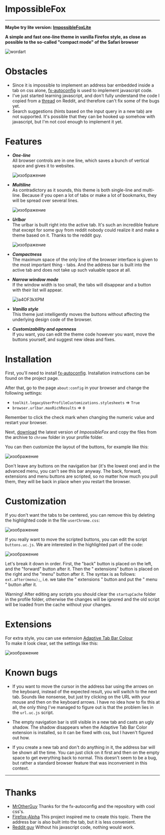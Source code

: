 # ImpossibleFox


--------

**Maybe try lite version: [ImpossibleFoxLite](https://github.com/Naezr/ImpossibleFoxLite)**

**A simple and fast one-line theme in vanilla Firefox style, as close as possible to the so-called "compact mode" of the Safari browser**

![wordart](https://github.com/Naezr/ImpossibleFox/assets/95460152/41d28042-f758-464f-9493-6fc1d04a0a98)



# Obstacles
 - Since it is impossible to implement an address bar embedded inside a tab on css alone, [fx-autoconfig](https://github.com/MrOtherGuy/fx-autoconfig) is used to implement javascript code.
 - I've just started learning javascript, and don't fully understand the code I copied from a [thread](https://www.reddit.com/r/FirefoxCSS/comments/nv1lb6/url_on_the_tab_like_the_new_safari/) on Reddit, and therefore can't fix some of the bugs yet.
 - Search suggestions (hints based on the input query in a new tab) are not supported. It's possible that they can be hooked up somehow with javascript, but I'm not cool enough to implement it yet.


# Features
- ***One-line***  
   All browser controls are in one line, which saves a bunch of vertical space and gives it to websites.
  
   ![изображение](https://github.com/Naezr/ImpossibleFox/assets/95460152/7edee538-caad-4d96-bf42-9f0f3b99a161)

- ***Multiline***  
   As contradictory as it sounds, this theme is both single-line and multi-line. Because if you open a lot of tabs or make a lot of bookmarks, they will be spread over several lines.
  
   ![изображение](https://github.com/Naezr/ImpossibleFox/assets/95460152/5db4a487-700c-48c7-a56a-da950e311ac2)


- ***Urlbar***  
   The urlbar is built right into the active tab. It's such an incredible feature that except for some guy from reddit nobody could realize it and make a theme based on it. Thanks to the reddit guy.
  
   ![изображение](https://github.com/Naezr/ImpossibleFox/assets/95460152/7e92e8ad-83d1-41e4-99f9-1c24b9da7c75)

- ***Compactness***  
   The maximum space of the only line of the browser interface is given to the most important thing - tabs. And the address bar is built into the active tab and does not take up such valuable space at all.

- ***Narrow window mode***  
   If the window width is too small, the tabs will disappear and a button with their list will appear.

   ![ia4OF3kXPM](https://github.com/Naezr/ImpossibleFox/assets/95460152/84af4c6a-0ed0-42c4-837c-19a73d47764c)


- ***Vanilla style***  
   This theme just intelligently moves the buttons without affecting the underlying design code of the browser.

- ***Customizability and openness***  
   If you want, you can edit the theme code however you want, move the buttons yourself, and suggest new ideas and fixes.



# Installation

First, you'll need to install [fx-autoconfig](https://github.com/MrOtherGuy/fx-autoconfig). Installation instructions can be found on the project page.

After that, go to the page `about:config` in your browser and change the following settings:
 - `toolkit.legacyUserProfileCustomizations.stylesheets` => `True`
 - `browser.urlbar.maxRichResults` => `0`

Remember to click the check mark when changing the numeric value and restart your browser.

Next, [download](https://github.com/Naezr/ImpossibleFox/releases) the latest version of *ImpossibleFox* and copy the files from the archive to `chrome` folder in your profile folder.

You can then customize the layout of the buttons, for example like this:

![изображение](https://github.com/Naezr/ImpossibleFox/assets/95460152/c7863a53-24bb-4734-ab36-75ee3f4f92f6)

Don't leave any buttons on the navigation bar (it's the lowest one) and in the advanced menu, you can't see this bar anyway. The back, forward, extensions and menu buttons are scripted, so no matter how much you pull them, they will be back in place when you restart the browser.



# Customization
If you don't want the tabs to be centered, you can remove this by deleting the highlighted code in the file `userChrome.css`:

![изображение](https://github.com/Naezr/ImpossibleFox/assets/95460152/883ed4a7-79b1-4acf-9436-23234b845262)

If you really want to move the scripted buttons, you can edit the script `buttons.uc.js`. We are interested in the highlighted part of the code:
 
![изображение](https://github.com/Naezr/ImpossibleFox/assets/95460152/f766e1c3-cd85-440d-9242-30c469ffe59e)

Let's break it down in order. First, the "back" button is placed on the left, and the "forward" button after it. Then the " extensions" button is placed on the right and the "menu" button after it. The syntax is as follows: `ext.after(menu);`, i.e. we take the " extensions " button and put the " menu " button after it.

Warning! After editing any scripts you should clear the `startupCache` folder in the profile folder, otherwise the changes will be ignored and the old script will be loaded from the cache without your changes.

# Extensions

For extra style, you can use extension [Adaptive Tab Bar Colour](https://addons.mozilla.org/ru/firefox/addon/adaptive-tab-bar-colour/)  
To make it look clear, set the settings like this:

![изображение](https://github.com/Naezr/ImpossibleFox/assets/95460152/360d0309-b46d-4081-a833-9a5db19ef5be)




# Known bugs

 - If you want to move the cursor in the address bar using the arrows on the keyboard, instead of the expected result, you will switch to the next tab. Sounds like nonsense, but just try clicking on the URL with your mouse and then on the keyboard arrows. I have no idea how to fix this at all, the only thing I've managed to figure out is that the problem lies in the `url.uc.js` script.

 - The empty navigation bar is still visible in a new tab and casts an ugly shadow. The shadow disappears when the Adaptive Tab Bar Color extension is installed, so it can be fixed with css, but I haven't figured out how.
 - If you create a new tab and don't do anything in it, the address bar will be shown all the time. You can just click on it first and then on the empty space to get everything back to normal. This doesn't seem to be a bug, but rather a standard browser feature that was inconvenient in this context.


----------



# Thanks
 - [MrOtherGuy](https://github.com/MrOtherGuy)   Thanks for the fx-autoconfig and the repository with cool css's.  
 - [Firefox-Alpha](https://github.com/Tagggar/Firefox-Alpha)   This project inspired me to create this topic. There the address bar is also built into the tab, but it is less convenient.  
 - [Reddit guy](https://www.reddit.com/r/FirefoxCSS/comments/nv1lb6/url_on_the_tab_like_the_new_safari/)   Without his javascript code, nothing would work.  

